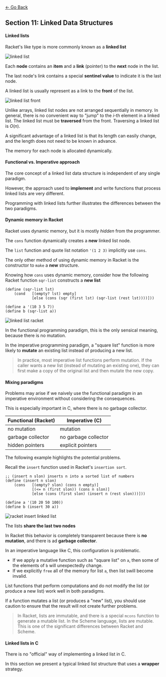 [<- Go Back](http://tonyli.tk/)

## Section 11: Linked Data Structures

#### Linked lists

Racket's like type is more commonly known as a **linked list**

![linked list](http://mysterytony.github.io/notes/cs136/sec11pg2.png)

Each **node** contains an **item** and a **link** (pointer) to the **next** node in the list.

The last node's link contains a special **sentinel value** to indicate it is the last node.

A linked list is usually represent as a link to the **front** of the list.

![linked list front](http://mysterytony.github.io/notes/cs136/sec11pg3.png)

Unlike arrays, linked list nodes are not arranged sequentially in memory. In general, there is no convenient way to "jump" to the $i$-th element in a linked list. The linked list must be **traversed** from the front. Traversing a linked list is $O(n)$.

A significant advantage of a linked list is that its length can easily change, and the length does not need to be known in advance.

The memory for each node is allocated dynamically.

#### Functional vs. Imperative approach

The core concept of a linked list data structure is independent of any single paradigm.

However, the approach used to **implement** and write functions that process linked lists are very different.

Programming with linked lists further illustrates the differences between the two paradigms.

#### Dynamic memory in Racket

Racket uses dynamic memory, but it is mostly *hidden* from the programmer.

The `cons` function dynamically creates a **new** linked list node.

The `list` function and quote list notation `'(1 2 3)` implicitly use `cons`.

The only other method of using dynamic memory in Racket is the constructor to `make` a **new** structure.

Knowing how `cons` uses dynamic memory, consider how the following Racket function `sqr-list` constructs a **new list**

```Racket
(define (sqr-list lst)
	(cond 	[(empty? lst) empty]
			[else (cons (sqr (first lst) (sqr-list (rest lst))))]))

(define a '(10 3 5 7))
(define b (sqr-list a))
```

![linked list racket](http://mysterytony.github.io/notes/cs136/sec11pg7.png)

In the functional programming paradigm, this is the only sensical meaning, because there is no mutation.

In the imperative programming paradigm, a "square list" function is more likely to **mutate** an existing list instead of producing a new list.

>In practice, most imperative list functions perform mutation. If the caller wants a new list (instead of mutating an existing one), they can first make a copy of the original list and then mutate the new copy.

#### Mixing paradigms

Problems may arise if we naively use the functional paradigm in an imperative environment without considering the consequences.

This is especially important in C, where there is no garbage collector.

| Functional (Racket) | Imperative (C)       |
|---------------------|----------------------|
| no mutation         | mutation             |
| garbage collector   | no garbage collector |
| hidden pointers     | explicit pointers    |

The following example highlights the potential problems.

Recall the `insert` function used in Racket's `insertion sort`.

```Racket
;; (insert n slon) inserts n into a sorted list of numbers
(define (insert n slon)
	(cons 	[(empty? slon) (cons n empty)]
			[(<= n (first slon)) (cons n slon)]
			[else (cons (first slon) (insert n (rest slon)))]))

(define a '(10 20 50 100))
(define b (insert 30 a))
```

![racket insert linked list](http://mysterytony.github.io/notes/cs136/sec11pg10.png)

The lists **share the last two nodes**

In Racket this behavior is completely transparent because there is **no mutation**, and there is ad **garbage collector**.

In an imperative language like C, this configuration is problematic.
*	If we apply a mutative function such as "square list" on `a`, then some of the elements of `b` will unexpectedly change.
*	If we explicitly `free` all of the memory for list `a`, then list `b`will become invalid.

List functions that perform computations and do not modify the list (or produce a new list) work well in both paradigms.

If a function mutates a list (or produces a "new" list), you should use caution to ensure that the result will not create further problems.

>In Racket, lists are immutable, and there is a special `mcons` function to generate a mutable list.
In the Scheme language, lists are mutable. This is one of the significant differences between Racket and Scheme.

#### Linked lists in C

There is no "official" way of implementing a linked list in C.

In this section we present a typical linked list structure that uses a **wrapper** strategy.